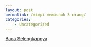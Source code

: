 ```yaml
---
layout: post
permalink: /mimpi-membunuh-3-orang/
categories:
    - Uncategorized
---
```


[Baca Selengkapnya](/06)